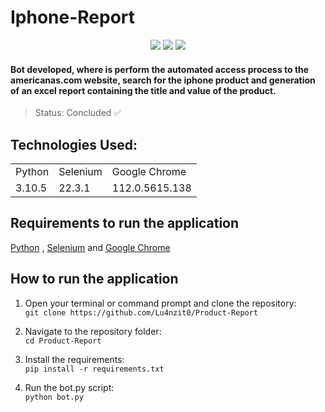 <h1>Iphone-Report</h1>
<p align="center" dir="auto">
<a target="_blank" rel="noopener noreferrer nofollow" href="https://camo.githubusercontent.com/24987965a197b446a3f4eb35bba834529591a49e7156853d07e9519d9ec165c0/68747470733a2f2f696d672e736869656c64732e696f2f62616467652f507974686f6e2d76332e392e362d79656c6c6f773f7374796c653d666f722d7468652d6261646765266c6f676f3d707974686f6e266c6f676f436f6c6f723d7768697465"><img src="https://img.shields.io/badge/Python-v3.10.5-yellow?style=for-the-badge&amp;logo=python&amp;logoColor=white" style="max-width: 100%;" data-canonical-src="https://img.shields.io/badge/Python-v3.10.5-yellow?style=for-the-badge&amp;logo=python&amp;logoColor=white" style="max-width: 100%;"></a>
<a target="_blank" rel="noopener noreferrer nofollow" href="https://camo.githubusercontent.com/63d40dea01460f86d28cfacd7b46519a5ed153c76642269bd2efbac8dd287128/68747470733a2f2f696d672e736869656c64732e696f2f62616467652f53656c656e69756d2d76332e3134312e302d677265656e3f7374796c653d666f722d7468652d6261646765266c6f676f3d73656c656e69756d266c6f676f436f6c6f723d7768697465"><img src="https://img.shields.io/badge/Selenium-v22.3.1-green?style=for-the-badge&amp;logo=selenium&amp;logoColor=white" style="max-width: 100%;" data-canonical-src="https://img.shields.io/badge/Selenium-v22.3.1-green?style=for-the-badge&amp;logo=selenium&amp;logoColor=white" style="max-width: 100%;"></a>
<a target="_blank" rel="noopener noreferrer nofollow" href="https://camo.githubusercontent.com/61bc99ea1d665ac5432f3e1c33745eaa54f68f04146589fd7f4dd6188f0a1517/68747470733a2f2f696d672e736869656c64732e696f2f62616467652f456467656472697665722d7639322e302d626c75653f7374796c653d666f722d7468652d6261646765266c6f676f3d6d6963726f736f66742d65646765266c6f676f436f6c6f723d7768697465"><img src="https://img.shields.io/badge/Chromedriver-v112.0-orange?style=for-the-badge&logo=google-chrome&logoColor=white" data-canonical-src="https://img.shields.io/badge/Chromedriver-v112.0-orange?style=for-the-badge&logo=google-chrome&logoColor=white"></a>
</p>

#### Bot developed, where is perform the automated access process to the americanas.com website, search for the iphone product and generation of an excel report containing the title and value of the product.
 
> Status: Concluded ✅

## Technologies Used:
<table>
 <tr>
  <td>Python</td>
  <td>Selenium</td>
  <td>Google Chrome</td>
 </tr>
 <tr>
  <td>3.10.5</td>
  <td>22.3.1</td>
  <td>112.0.5615.138</td>
 </tr>
</table>

## Requirements to run the application

<a href="https://www.python.org/downloads/" rel="nofollow">Python</a>
,
<a href="https://www.selenium.dev/" rel="nofollow">Selenium</a>
and 
<a href="https://www.google.com/chrome/" rel="nofollow">Google Chrome</a>

## How to run the application
<ol>
 <li> 
  <p dir="auto">
   Open your terminal or command prompt and clone the repository:
<br>
<code>git clone https://github.com/Lu4nzit0/Product-Report</code>
<br>
  </p>
 </li>
 <li> 
  <p dir="auto">
   Navigate to the repository folder:
<br>
<code>cd Product-Report</code>
<br>
  </p>
 </li>
 <li> 
  <p dir="auto">
   Install the requirements:
<br>
<code>pip install -r requirements.txt</code>
<br>
  </p>
 </li>
 </li>
 <li> 
  <p dir="auto">
   Run the bot.py script:
<br>
<code>python bot.py</code>
<br>
  </p>
 </li>
</ol>
